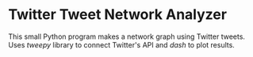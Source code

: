 # Twitter Tweet Network Analyzer
This small Python program makes a network graph using Twitter tweets. Uses _tweepy_ library to connect Twitter's API and _dash_ to plot results.

